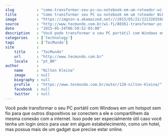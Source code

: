 ```yaml
---
slug          : "como-transformar-seu-pc-ou-notebook-em-um-roteador-wifi"
title         : "Como transformar seu PC ou notebook em um roteador WiFi"
image         : "https://imgnzn-a.akamaized.net///2015/05/22/22132655686594-t1200x480.jpg"
source        : "http://www.tecmundo.com.br/wi-fi/80361-transformar-pc-notebook-roteador-wifi.htm"
date          : "2015-05-24T06:59:52-03:00"
description   : "Você pode transformar o seu PC portátil com Windows em um hotspot sem fio para que outros dispositivos se conectem a ele e compartilhem da mesma conexão com a internet. Isso pode ser especialmente útil caso você tenha um login único para usar em algum estabelecimento, como um hotel, mas possua mais de um gadget que precise estar online."
categories    : ['technology']
tags          : ['TecMundo']
site          :
    title     : "TecMundo"
    url       : "http://www.tecmundo.com.br"
    locale    : "pt_BR"
author        :
    name      : "Nilton Kleina"
    image     : null
    biography : null
    profile   : "https://www.tecmundo.com.br/autor/128-nilton-kleina/"
    facebook  : null
    twitter   : null
---
```


Você pode transformar o seu PC portátil com Windows em um hotspot sem fio para que outros dispositivos se conectem a ele e compartilhem da mesma conexão com a internet. Isso pode ser especialmente útil caso você tenha um login único para usar em algum estabelecimento, como um hotel, mas possua mais de um gadget que precise estar online.
